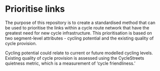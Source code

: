 
<!-- README.md is generated from README.Rmd. Please edit that file -->

# Prioritise links

The purpose of this repository is to create a standardised method that
can be used to prioritise the links within a cycle route network that
have the greatest need for new cycle infrastructure. This prioritisation
is based on two segment-level attributes - cycling potential and the
existing quality of cycle provision.

Cycling potential could relate to current or future modelled cycling
levels. Existing quality of cycle provision is assessed using the
CycleStreets quietness metric, which is a measurement of ‘cycle
friendliness.’
